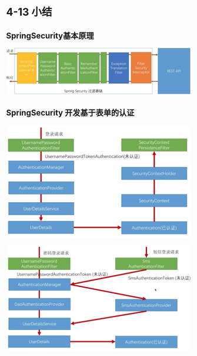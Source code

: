 # 4-13 小结

## SpringSecurity基本原理

![](./img/4-13_SpringSecurity基本原理.png)

## SpringSecurity 开发基于表单的认证

![](./img/4-13_SpringSecurity开发基于表单的认证.png)

![](./img/4-13_SpringSecurity开发基于表单的认证_短信.png)


